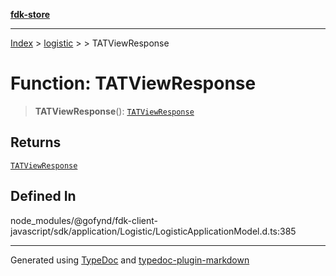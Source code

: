 [**fdk-store**](../../../README.md)
***

[Index](../../../API.md) > [logistic](../../README.md) > [<internal>](../README.md) > TATViewResponse

# Function: TATViewResponse

> **TATViewResponse**(): [`TATViewResponse`](../type-aliases/type-alias.TATViewResponse.md)

## Returns

[`TATViewResponse`](../type-aliases/type-alias.TATViewResponse.md)

## Defined In

node\_modules/@gofynd/fdk-client-javascript/sdk/application/Logistic/LogisticApplicationModel.d.ts:385

***
Generated using [TypeDoc](https://typedoc.org/) and [typedoc-plugin-markdown](https://www.npmjs.com/package/typedoc-plugin-markdown)
